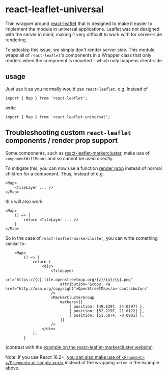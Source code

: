 # react-leaflet-universal

Thin wrapper around [react-leaflet][react-leaflet-url] that is designed to make it easier to implement the module in universal applications. Leaflet was not designed with the server in mind, making it very difficult to work with for server-side rendering.

To sidestep this issue, we simply don't render server side. This module wraps all of `react-leaflet`'s components in a Wrapper class that only renders when the component is mounted - which only happens client-side.

## usage

Just use it as you normally would use `react-leaflet`. e.g. Instead of

```
import { Map } from 'react-leaflet';
```

write
```
import { Map } from 'react-leaflet-universal';
```

## Troubleshooting custom `react-leaflet` components / render prop support

Some components, such as [react-leaflet-markercluster][markercluster-url], make use of `componentWillMount` and so cannot be used directly.

To mitigate this, you can now use a function [render prop][render-prop-url] instead of normal children for a component. Thus, instead of e.g.

```
<Map>
	<TileLayer ... />
</Map>
```

this will also work

```
<Map>
	() => {
		return <TileLayer ... />
	}
</Map>
```

So in the case of `react-leaflet-markercluster`, you can write something similar to:

```
	<Map>
		() => {
			return (
				<div>
					<TileLayer
						url="https://{s}.tile.openstreetmap.org/{z}/{x}/{y}.png"
						attribution='&copy; <a href="http://osm.org/copyright">OpenStreetMap</a> contributors'
					/>
					<MarkerClusterGroup
						markers={[
							{ position: [49.8397, 24.0297] },
							{ position: [52.2297, 21.0122] },
							{ position: [51.5074, -0.0901] },
						]}
					/>
				</div>
			);
		}
```

(contrast with the [example on the react-leaflet-markercluster website][markercluster-example-url])

Note: If you use React 16.2+, [you can also make use of `<Fragment></Fragment>` or simply `<></>`][react-16-fragment-example] instead of the wrapping `<div>` in the example above.

[react-leaflet-url]: https://www.npmjs.com/package/react-leaflet
[markercluster-url]: https://www.npmjs.com/package/react-leaflet-markercluster
[markercluster-example-url]: https://github.com/YUzhva/react-leaflet-markercluster#getting-started
[render-prop-url]: https://cdb.reacttraining.com/use-a-render-prop-50de598f11ce
[react-16-fragment-example]: https://reactjs.org/blog/2017/11/28/react-v16.2.0-fragment-support.html